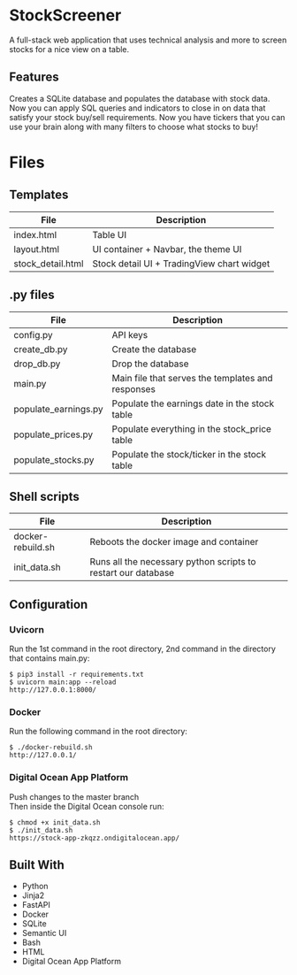 # StockScreener

A full-stack web application that uses technical analysis and more to screen stocks for a nice view on a table.

## Features

Creates a SQLite database and populates the database with stock data. Now you can apply SQL queries and indicators to close in on data that satisfy your stock buy/sell requirements. Now you have tickers that you can use your brain along with many filters to choose what stocks to buy!

# Files

## Templates
| File                             |Description                                                                                                            |
| -------------------------------- |---------------------------------------------------------------------------------------------------------------------- |
| index.html                       |Table UI                                                                                                               |
| layout.html                      |UI container + Navbar, the theme UI                                                                                    |
| stock_detail.html                |Stock detail UI + TradingView chart widget                                                                             |
## .py files
| File                             |Description                                                                                                            |
| -------------------------------- |---------------------------------------------------------------------------------------------------------------------- |
| config.py                        |API keys                                                                                                               |
| create_db.py                     |Create the database                                                                                                    |
| drop_db.py                       |Drop the database                                                                                                      |
| main.py                          |Main file that serves the templates and responses                                                                      |
| populate_earnings.py             |Populate the earnings date in the stock table                                                                          |
| populate_prices.py               |Populate everything in the stock_price table                                                                           |
| populate_stocks.py               |Populate the stock/ticker in the stock table                                                                           |
## Shell scripts
| File                             |Description                                                                                                            |
| -------------------------------- |---------------------------------------------------------------------------------------------------------------------- |
| docker-rebuild.sh                |Reboots the docker image and container                                                                                 |
| init_data.sh                     |Runs all the necessary python scripts to restart our database                                                          |

## Configuration 

### Uvicorn

Run the 1st command in the root directory, 2nd command in the directory that contains main.py:    
```
$ pip3 install -r requirements.txt
$ uvicorn main:app --reload  
http://127.0.0.1:8000/
```

### Docker

Run the following command in the root directory:    
```
$ ./docker-rebuild.sh  
http://127.0.0.1/
```

### Digital Ocean App Platform

Push changes to the master branch  
Then inside the Digital Ocean console run:    
```
$ chmod +x init_data.sh
$ ./init_data.sh  
https://stock-app-zkqzz.ondigitalocean.app/
```

## Built With

* Python
* Jinja2
* FastAPI
* Docker
* SQLite
* Semantic UI
* Bash
* HTML
* Digital Ocean App Platform

